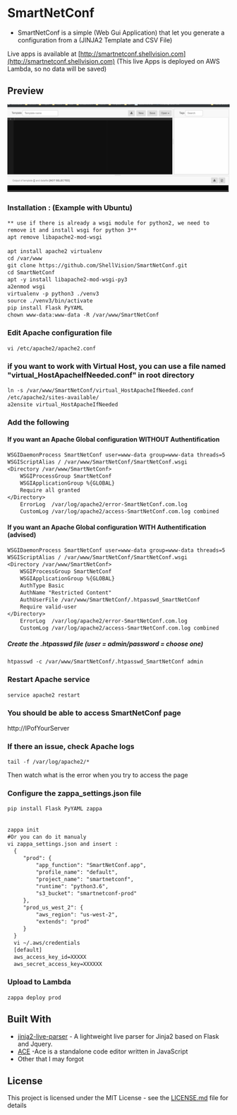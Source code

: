 # SmartNetConf
* SmartNetConf is a simple (Web Gui Application) that let you generate a configuration from a (JINJA2 Template and CSV File)

Live apps is available at [http://smartnetconf.shellvision.com](http://smartnetconf.shellvision.com)
(This live Apps is deployed on AWS Lambda, so no data will be saved)

## Preview
![preview](HowTO_SmartNetConf.gif)

### Installation : (Example with Ubuntu)
    ** use if there is already a wsgi module for python2, we need to remove it and install wsgi for python 3**
    apt remove libapache2-mod-wsgi

    apt install apache2 virtualenv
    cd /var/www
    git clone https://github.com/ShellVision/SmartNetConf.git
    cd SmartNetConf
    apt -y install libapache2-mod-wsgi-py3
    a2enmod wsgi
    virtualenv -p python3 ./venv3
    source ./venv3/bin/activate
    pip install Flask PyYAML
    chown www-data:www-data -R /var/www/SmartNetConf

### Edit Apache configuration file 
    vi /etc/apache2/apache2.conf

### if you want to work with Virtual Host, you can use a file named "virtual_HostApacheIfNeeded.conf" in root directory
    ln -s /var/www/SmartNetConf/virtual_HostApacheIfNeeded.conf /etc/apache2/sites-available/
    a2ensite virtual_HostApacheIfNeeded

### Add the following
#### If you want an Apache Global configuration WITHOUT Authentification
    WSGIDaemonProcess SmartNetConf user=www-data group=www-data threads=5
    WSGIScriptAlias / /var/www/SmartNetConf/SmartNetConf.wsgi
    <Directory /var/www/SmartNetConf>
        WSGIProcessGroup SmartNetConf
        WSGIApplicationGroup %{GLOBAL}
        Require all granted
    </Directory>
        ErrorLog  /var/log/apache2/error-SmartNetConf.com.log
        CustomLog /var/log/apache2/access-SmartNetConf.com.log combined

#### If you want an Apache Global configuration WITH Authentification (advised)
    WSGIDaemonProcess SmartNetConf user=www-data group=www-data threads=5
    WSGIScriptAlias / /var/www/SmartNetConf/SmartNetConf.wsgi
    <Directory /var/www/SmartNetConf>
        WSGIProcessGroup SmartNetConf
        WSGIApplicationGroup %{GLOBAL}
        AuthType Basic
        AuthName "Restricted Content"
        AuthUserFile /var/www/SmartNetConf/.htpasswd_SmartNetConf
        Require valid-user
    </Directory>
        ErrorLog  /var/log/apache2/error-SmartNetConf.com.log
        CustomLog /var/log/apache2/access-SmartNetConf.com.log combined

##### Create the .htpasswd file (user = admin/password = choose one)
    htpasswd -c /var/www/SmartNetConf/.htpasswd_SmartNetConf admin

### Restart Apache service
    service apache2 restart

### You should be able to access SmartNetConf page
http://IPofYourServer

### If there an issue, check Apache logs
    tail -f /var/log/apache2/*
Then watch what is the error when you try to access the page



### Configure the zappa_settings.json file

    pip install Flask PyYAML zappa


    zappa init
    #Or you can do it manualy 
    vi zappa_settings.json and insert :
      {
         "prod": {
             "app_function": "SmartNetConf.app",
             "profile_name": "default",
             "project_name": "smartnetconf",
             "runtime": "python3.6",
             "s3_bucket": "smartnetconf-prod"
         },
         "prod_us_west_2": {
             "aws_region": "us-west-2",
             "extends": "prod"
         }
      }
      vi ~/.aws/credentials
      [default]
      aws_access_key_id=XXXXX
      aws_secret_access_key=XXXXXX
    
### Upload to Lambda
    zappa deploy prod



## Built With

* [jinja2-live-parser](https://github.com/qn7o/jinja2-live-parser) - A lightweight live parser for Jinja2 based on Flask and Jquery.
* [ACE](https://github.com/ajaxorg/ace) -Ace is a standalone code editor written in JavaScript
* Other that I may forgot

## License

This project is licensed under the MIT License - see the [LICENSE.md](LICENSE.md) file for details
